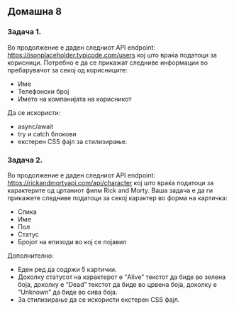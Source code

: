 ## Домашна 8

### Задача 1.

Во продолжение е даден следниот API endpoint: https://jsonplaceholder.typicode.com/users коj што враќа податоци за корисници. Потребно е да се прикажат следниве информации во пребарувачот за секој од корисниците:

- Име
- Телефонски број
- Името на компанијата на корисникот

Да се искористи:

- async/await
- try и catch блокови
- екстерен CSS фајл за стилизирање.

### Задача 2.

Во продолжение е даден следниот API endpoint: https://rickandmortyapi.com/api/character кој што враќа податоци за карактерите од цртаниот филм Rick and Morty. Ваша задача е да ги прикажете следниве податоци за секој карактер во форма на картичка:

- Слика
- Име
- Пол
- Статус
- Бројот на епизоди во кој се појавил

Дополнително:

- Еден ред да содржи 5 картички.
- Доколку статусот на карактерот е “Alive” текстот да биде во зелена боја, доколку е “Dead” текстот да биде во црвена боја, доколку е “Unknown” да биде во сива боја.
- За стилизирање да се искористи екстерен CSS фајл.
